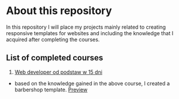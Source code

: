 # About this repository

In this repository I will place my projects mainly related to creating responsive templates for websites and including the knowledge that I acquired after completing the courses.

## List of completed courses

1. [Web developer od podstaw w 15 dni](https://www.udemy.com/course/kurs-web-developer-od-podstaw-w-15-dni/)
  - based on the knowledge gained in the above course, I created a barbershop template. [Preview](https://adaskwoka.github.io/HTML_CSS_Projects/barbershop_page_template/)